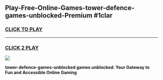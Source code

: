 
## Play-Free-Online-Games-tower-defence-games-unblocked-Premium #1clar
<h3>
<a href="https://premium.freeplayer.one?title=tower-defence-games-unblocked&ref=8M">CLICK TO PLAY</a></h3>
<hr>

<h3>
<a href="https://premium.freeplayer.one?title=tower-defence-games-unblocked&ref=8M">CLICK 2 PLAY</a>
  
</h3>

<a href="https://premium.freeplayer.one?title=tower-defence-games-unblocked&ref=8M"><img src="https://clearcache.store/games.png"></a>


**tower-defence-games-unblocked games unblocked: Your Gateway to Fun and Accessible Online Gaming**
